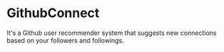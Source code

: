 # GithubConnect
It's a Github user recommender system that suggests new connections based on your followers and followings.
